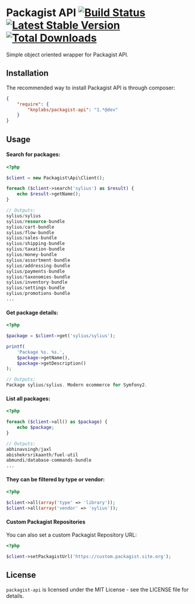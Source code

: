 # Packagist API [![Build Status](https://travis-ci.org/KnpLabs/packagist-api.png)](https://travis-ci.org/KnpLabs/packagist-api) [![Latest Stable Version](https://poser.pugx.org/KnpLabs/packagist-api/v/stable.png)](https://packagist.org/packages/KnpLabs/packagist-api) [![Total Downloads](https://poser.pugx.org/KnpLabs/packagist-api/downloads.png)](https://packagist.org/packages/KnpLabs/packagist-api)

Simple object oriented wrapper for Packagist API.

## Installation

The recommended way to install Packagist API is through composer:

```json
{
    "require": {
        "knplabs/packagist-api": "1.*@dev"
    }
}
```

## Usage

#### Search for packages:

```php
<?php

$client = new Packagist\Api\Client();

foreach ($client->search('sylius') as $result) {
    echo $result->getName();
}

// Outputs:
sylius/sylius
sylius/resource-bundle
sylius/cart-bundle
sylius/flow-bundle
sylius/sales-bundle
sylius/shipping-bundle
sylius/taxation-bundle
sylius/money-bundle
sylius/assortment-bundle
sylius/addressing-bundle
sylius/payments-bundle
sylius/taxonomies-bundle
sylius/inventory-bundle
sylius/settings-bundle
sylius/promotions-bundle
...
```

#### Get package details:

```php
<?php

$package = $client->get('sylius/sylius');

printf(
    'Package %s. %s.',
    $package->getName(),
    $package->getDescription()
);

// Outputs:
Package sylius/sylius. Modern ecommerce for Symfony2.
```

#### List all packages:

```php
<?php

foreach ($client->all() as $package) {
    echo $package;
}

// Outputs:
abhinavsingh/jaxl
abishekrsrikaanth/fuel-util
abmundi/database-commands-bundle
...
```

#### They can be filtered by type or vendor:

```php
<?php

$client->all(array('type' => 'library'));
$client->all(array('vendor' => 'sylius'));
```

#### Custom Packagist Repositories

You can also set a custom Packagist Repository URL:

```php
<?php

$client->setPackagistUrl('https://custom.packagist.site.org');
```

## License

`packagist-api` is licensed under the MIT License - see the LICENSE file for details.
